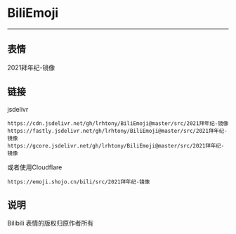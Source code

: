 # BiliEmoji
---
## 表情
2021拜年纪-镜像
## 链接
jsdelivr
```
https://cdn.jsdelivr.net/gh/lrhtony/BiliEmoji@master/src/2021拜年纪-镜像
https://fastly.jsdelivr.net/gh/lrhtony/BiliEmoji@master/src/2021拜年纪-镜像
https://gcore.jsdelivr.net/gh/lrhtony/BiliEmoji@master/src/2021拜年纪-镜像
```
或者使用Cloudflare
```
https://emoji.shojo.cn/bili/src/2021拜年纪-镜像
```
## 说明
Bilibili 表情的版权归原作者所有

